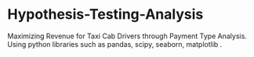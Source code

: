 # Hypothesis-Testing-Analysis
Maximizing Revenue for Taxi Cab Drivers through Payment Type Analysis. Using python libraries such as pandas, scipy, seaborn, matplotlib .
